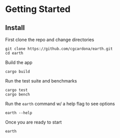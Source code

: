 # Getting Started

## Install

First clone the repo and change directories

```
git clone https://github.com/cgcardona/earth.git
cd earth
```

Build the app

```
cargo build
```

Run the test suite and benchmarks

```
cargo test
cargo bench
```

Run the `earth` command w/ a help flag to see options

```
earth --help
```

Once you are ready to start

```
earth
```
